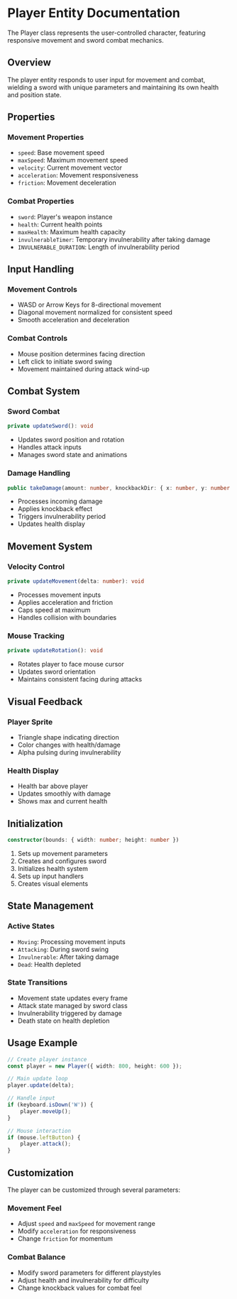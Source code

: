 # Player Entity Documentation

The Player class represents the user-controlled character, featuring responsive movement and sword combat mechanics.

## Overview

The player entity responds to user input for movement and combat, wielding a sword with unique parameters and maintaining its own health and position state.

## Properties

### Movement Properties
- `speed`: Base movement speed
- `maxSpeed`: Maximum movement speed
- `velocity`: Current movement vector
- `acceleration`: Movement responsiveness
- `friction`: Movement deceleration

### Combat Properties
- `sword`: Player's weapon instance
- `health`: Current health points
- `maxHealth`: Maximum health capacity
- `invulnerableTimer`: Temporary invulnerability after taking damage
- `INVULNERABLE_DURATION`: Length of invulnerability period

## Input Handling

### Movement Controls
- WASD or Arrow Keys for 8-directional movement
- Diagonal movement normalized for consistent speed
- Smooth acceleration and deceleration

### Combat Controls
- Mouse position determines facing direction
- Left click to initiate sword swing
- Movement maintained during attack wind-up

## Combat System

### Sword Combat
```typescript
private updateSword(): void
```
- Updates sword position and rotation
- Handles attack inputs
- Manages sword state and animations

### Damage Handling
```typescript
public takeDamage(amount: number, knockbackDir: { x: number, y: number }, knockbackForce: number): void
```
- Processes incoming damage
- Applies knockback effect
- Triggers invulnerability period
- Updates health display

## Movement System

### Velocity Control
```typescript
private updateMovement(delta: number): void
```
- Processes movement inputs
- Applies acceleration and friction
- Caps speed at maximum
- Handles collision with boundaries

### Mouse Tracking
```typescript
private updateRotation(): void
```
- Rotates player to face mouse cursor
- Updates sword orientation
- Maintains consistent facing during attacks

## Visual Feedback

### Player Sprite
- Triangle shape indicating direction
- Color changes with health/damage
- Alpha pulsing during invulnerability

### Health Display
- Health bar above player
- Updates smoothly with damage
- Shows max and current health

## Initialization

```typescript
constructor(bounds: { width: number; height: number })
```
1. Sets up movement parameters
2. Creates and configures sword
3. Initializes health system
4. Sets up input handlers
5. Creates visual elements

## State Management

### Active States
- `Moving`: Processing movement inputs
- `Attacking`: During sword swing
- `Invulnerable`: After taking damage
- `Dead`: Health depleted

### State Transitions
- Movement state updates every frame
- Attack state managed by sword class
- Invulnerability triggered by damage
- Death state on health depletion

## Usage Example

```typescript
// Create player instance
const player = new Player({ width: 800, height: 600 });

// Main update loop
player.update(delta);

// Handle input
if (keyboard.isDown('W')) {
    player.moveUp();
}

// Mouse interaction
if (mouse.leftButton) {
    player.attack();
}
```

## Customization

The player can be customized through several parameters:

### Movement Feel
- Adjust `speed` and `maxSpeed` for movement range
- Modify `acceleration` for responsiveness
- Change `friction` for momentum

### Combat Balance
- Modify sword parameters for different playstyles
- Adjust health and invulnerability for difficulty
- Change knockback values for combat feel 